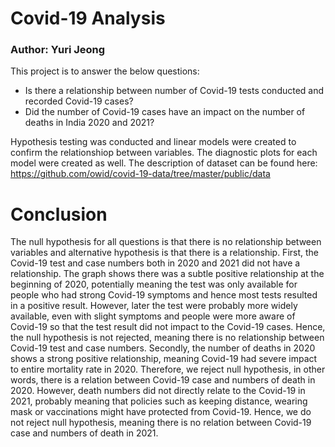# Covid-19 Analysis
### Author: Yuri Jeong

This project is to answer the below questions:
- Is there a relationship between number of Covid-19 tests conducted and recorded Covid-19 cases?
- Did the number of Covid-19 cases have an impact on the number of deaths in India 2020 and 2021?

Hypothesis testing was conducted and linear models were created to confirm the relationshiop between variables. The diagnostic plots for each model were created as well.
The description of dataset can be found here: https://github.com/owid/covid-19-data/tree/master/public/data 

# Conclusion
The null hypothesis for all questions is that there is no relationship between variables and alternative hypothesis is that there is a relationship. First, the Covid-19 test and case numbers both in 2020 and 2021 did not have a relationship. The graph shows there was a subtle positive relationship at the beginning of 2020, potentially meaning the test was only available for people who had strong Covid-19 symptoms and hence most tests resulted in a positive result. However, later the test were probably more widely available, even with slight symptoms and people were more aware of Covid-19 so that the test result did not impact to the Covid-19 cases. Hence, the null hypothesis is not rejected, meaning there is no relationship between Covid-19 test and case numbers. Secondly, the number of deaths in 2020 shows a strong positive relationship, meaning Covid-19 had severe impact to entire mortality rate in 2020. Therefore, we reject null hypothesis, in other words, there is a relation between Covid-19 case and numbers of death in 2020. However, death numbers did not directly relate to the Covid-19 in 2021, probably meaning that policies such as keeping distance, wearing mask or vaccinations might have protected from Covid-19. Hence, we do not reject null hypothesis, meaning there is no relation between Covid-19 case and numbers of death in 2021.